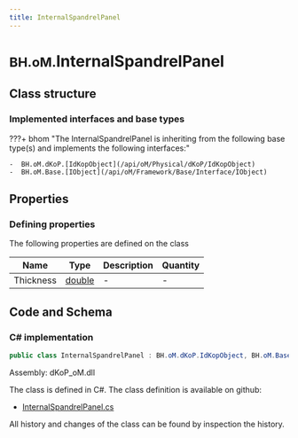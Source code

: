 ```yaml
---
title: InternalSpandrelPanel
---
```


# <small>BH.oM.</small>**InternalSpandrelPanel**



## Class structure

### Implemented interfaces and base types

???+ bhom "The InternalSpandrelPanel is inheriting from the following base type(s) and implements the following interfaces:"

    -  BH.oM.dKoP.[IdKopObject](/api/oM/Physical/dKoP/IdKopObject)
    -  BH.oM.Base.[IObject](/api/oM/Framework/Base/Interface/IObject)


## Properties



### Defining properties

The following properties are defined on the class

| Name             | Type             | Description      | Quantity         |
|------------------|------------------|------------------|------------------|
| Thickness | [double](https://learn.microsoft.com/en-us/dotnet/api/System.Double?view=netstandard-2.0) | - | - |


## Code and Schema

### C# implementation

``` C# title="C#"
public class InternalSpandrelPanel : BH.oM.dKoP.IdKopObject, BH.oM.Base.IObject
```

Assembly: dKoP_oM.dll

The class is defined in C#. The class definition is available on github:

- [InternalSpandrelPanel.cs](https://github.com/BHoM/dKoP_Toolkit/blob/develop/dKoP_oM/Geometry\InternalSpandrelPanel.cs)

All history and changes of the class can be found by inspection the history.
